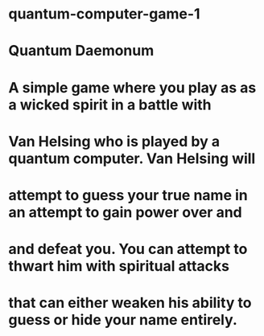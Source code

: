 # quantum-computer-game-1

#
# Quantum Daemonum 
# A simple game where you play as as a wicked spirit in a battle with
# Van Helsing who is played by a quantum computer. Van Helsing will
# attempt to guess your true name in an attempt to gain power over and
# and defeat you. You can attempt to thwart him with spiritual attacks
# that can either weaken his ability to guess or hide your name entirely.
#
